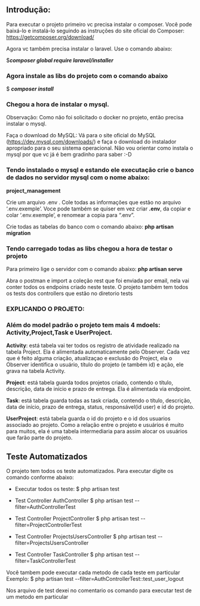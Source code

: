 ## Introdução:
Para executar o projeto primeiro vc precisa instalar o composer. Você pode baixá-lo e instalá-lo seguindo as instruções do site oficial do Composer: https://getcomposer.org/download/

Agora vc também precisa instalar o laravel. Use o comando abaixo:

$**_composer global require laravel/installer_**

### Agora instale as libs do projeto com o comando abaixo
$ **_composer install_** 

### Chegou a hora de instalar o mysql. 

Observação: Como não foi solicitado o docker no projeto, então precisa instalar o mysql.

Faça o download do MySQL:
Vá para o site oficial do MySQL (https://dev.mysql.com/downloads/) e faça o download do instalador apropriado para o seu sistema operacional. Não vou orientar como instala o mysql por que vc já é bem gradinho para saber :-D

### Tendo instalado o mysql e estando ele executação crie o banco de dados no servidor mysql com o nome abaixo: 

**project_management**

Crie um arquivo .env . Cole todas as informações que estão no arquivo ‘.env.exemple’. Voce pode também se quiser em vez criar **.env**, da copiar e colar ‘.env.exemple’, e renomear a copia para “.env”. 

Crie todas as tabelas do banco com o comando abaixo:
**php artisan migration**

### Tendo carregado todas as libs chegou a hora de testar o projeto

Para primeiro lige o servidor com o comando abaixo:
**php artisan serve**

Abra o postman e import a coleção rest que foi enviada por email, nela vai conter todos os endpoins criado neste teste. O projeto também tem todos os tests dos controllers que estão no diretorio tests

### EXPLICANDO O PROJETO:

### Além do model padrão o projeto tem mais 4 mdoels: Activity,Project,Task e UserProject.

**Activity**: está tabela vai ter todos os registro de atividade realizado na tabela Project. Ela é alimentada automaticamente pelo Observer. Cada vez que é feito alguma criação, atualizaçao e exclusão do Project, ela o Observer identifica o usuário, título do projeto (e também id) e ação, ele grava na tabela Activity.

**Project**: está tabela guarda todos projetos criado, contendo o título, descrição, data de início e prazo de entrega. Ela é alimentada via endpoint.

**Task**: está tabela guarda todas as task criada, contendo o título, descrição, data de início, prazo de entrega, status, responsável(id user) e id do projeto.

**UserProject**: está tabela guarda o id do projeto e o id dos usuarios associado ao projeto. Como a relação entre o projeto e usuários é muito para muitos, ela é uma tabela intermediaria para assim alocar os usuários que farão parte do projeto. 

## Teste Automatizados

O projeto tem todos os teste automatizados. Para executar digite os comando conforme abaixo:

- Executar todos os teste:
$ php artisan test

- Test Controller AuthController
$ php artisan test --filter=AuthControllerTest

- Test Controller ProjectController
$ php artisan test --filter=ProjectControllerTest

- Test Controller ProjectsUsersController
$ php artisan test --filter=ProjectsUsersController

- Test Controller TaskController
$ php artisan test --filter=TaskControllerTest

Você tambem pode executar cada metodo de cada teste em particular
Exemplo:
$ php artisan test --filter=AuthControllerTest::test_user_logout

Nos arquivo de test dexei no comentario os comando para executar test de um metodo em particular



